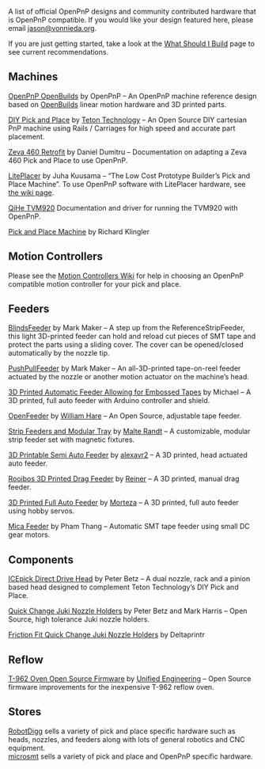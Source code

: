 ---
---

A list of official OpenPnP designs and community contributed hardware that is OpenPnP compatible. If you would like your design featured here, please email <jason@vonnieda.org>.

If you are just getting started, take a look at the [What Should I Build](https://github.com/openpnp/openpnp/wiki/FAQ#what-should-i-build) page to see current recommendations.

Machines
--------

[OpenPnP OpenBuilds](https://github.com/openpnp/openpnp-openbuilds) by OpenPnP – An OpenPnP machine reference design based on [OpenBuilds](http://openbuildspartstore.com/) linear motion hardware and 3D printed parts.

[DIY Pick and Place](https://hackaday.io/project/9319-diy-pick-and-place) by [Teton Technology](http://www.tetontechnology.com/) – An Open Source DIY cartesian PnP machine using Rails / Carriages for high speed and accurate part placement.

[Zeva 460 Retrofit](https://github.com/openpnp/openpnp/wiki/Retrofitting-a-Zeva-460---Part-1) by Daniel Dumitru – Documentation on adapting a Zeva 460 Pick and Place to use OpenPnP.

[LitePlacer](http://www.liteplacer.com/) by Juha Kuusama – “The Low Cost Prototype Builder’s Pick and Place Machine”. To use OpenPnP software with LitePlacer hardware, see [the wiki page](https://github.com/openpnp/openpnp/wiki/LitePlacer).

[QiHe TVM920](https://github.com/openpnp/openpnp/wiki/TVM920) Documentation and driver for running the TVM920 with OpenPnP.

[Pick and Place Machine](https://github.com/richardklingler/openpnp) by Richard Klingler

Motion Controllers
------------------

Please see the [Motion Controllers Wiki](https://github.com/openpnp/openpnp/wiki/Motion-Controllers) for help in choosing an OpenPnP compatible motion controller for your pick and place.

Feeders
-------

[BlindsFeeder](https://github.com/openpnp/openpnp/wiki/BlindsFeeder) by Mark Maker – A step up from the ReferenceStripFeeder, this light 3D-printed feeder can hold and reload cut pieces of SMT tape and protect the parts using a sliding cover. The cover can be opened/closed automatically by the nozzle tip.

[PushPullFeeder](https://makr.zone/new-all-3d-printed-tapereel-feeder/399/) by Mark Maker – An all-3D-printed tape-on-reel feeder actuated by the nozzle or another motion actuator on the machine’s head.

[3D Printed Automatic Feeder Allowing for Embossed Tapes](https://docs.mgrl.de/maschine:pickandplace:feeder:0816feeder) by Michael – A 3D printed, full auto feeder with Arduino controller and shield.

[OpenFeeder](https://github.com/xboxhacker/OpenFeeder) by [William Hare](http://portfolioabout.me/) – An Open Source, adjustable tape feeder.

[Strip Feeders and Modular Tray](http://malte-randt.de/strip-feeders-and-modular-tray-for-smd/) by [Malte Randt](http://malte-randt.de/) – A customizable, modular strip feeder set with magnetic fixtures.

[3D Printable Semi Auto Feeder](https://github.com/alexavr2/alexfeeder) by [alexavr2](https://github.com/alexavr2) – A 3D printed, head actuated auto feeder.

[Rooibos 3D Printed Drag Feeder](https://github.com/Mango-kid/openPNP-hardware) by [Reiner](https://github.com/Mango-kid) – A 3D printed, manual drag feeder.

[3D Printed Full Auto Feeder](https://github.com/Mortezix/pnpfeeder) by [Morteza](https://github.com/Mortezix) – A 3D printed, full auto feeder using hobby servos.

[Mica Feeder](https://github.com/openpnp/mica-feeder) by Pham Thang – Automatic SMT tape feeder using small DC gear motors.

Components
----------

[ICEpick Direct Drive Head](https://github.com/BETZtechnik/ICEpick--Direct-drive-pick-and-place-head/wiki) by Peter Betz – A dual nozzle, rack and a pinion based head designed to complement Teton Technology’s DIY Pick and Place.

[Quick Change Juki Nozzle Holders](http://www.betztechnik.ca/store/p32/Quick_change_Juki_nozzle_holders-_NEMA_8_5mm_OD_hollow_shaft-_STOCK.html) by Peter Betz and Mark Harris – Open Source, high tolerance Juki nozzle holders.

[Friction Fit Quick Change Juki Nozzle Holders](https://www.deltaprintr.com/product/nozzle-holder/) by Deltaprintr

Reflow
------

[T-962 Oven Open Source Firmware](https://github.com/UnifiedEngineering/T-962-improvements) by [Unified Engineering](https://github.com/UnifiedEngineering) – Open Source firmware improvements for the inexpensive T-962 reflow oven.

Stores
------

[RobotDigg](http://www.robotdigg.com/) sells a variety of pick and place specific hardware such as heads, nozzles, and feeders along with lots of general robotics and CNC equipment.  
[microsmt](https://www.microsmt.com.cn/) sells a variety of pick and place and OpenPnP specific hardware.